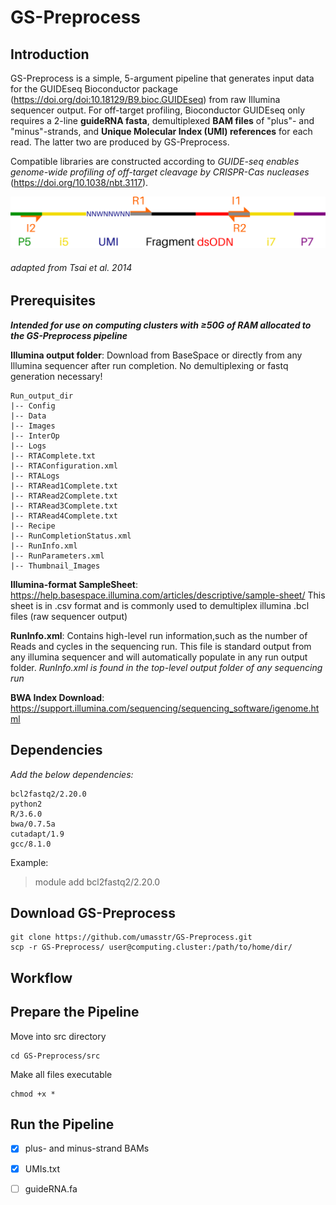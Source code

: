 # GS-Preprocess
## Introduction 
GS-Preprocess is a simple, 5-argument pipeline that generates input data for the GUIDEseq Bioconductor package (https://doi.org/doi:10.18129/B9.bioc.GUIDEseq) from raw Illumina sequencer output. For off-target profiling, Bioconductor GUIDEseq only requires a 2-line **guideRNA fasta**, demultiplexed **BAM files** of "plus"- and "minus"-strands, and **Unique Molecular Index (UMI) references** for each read. The latter two are produced by GS-Preprocess.

Compatible libraries are constructed according to *GUIDE-seq enables genome-wide profiling of off-target cleavage by CRISPR-Cas nucleases* (https://doi.org/10.1038/nbt.3117).

![alt text](read_layout.png)

###### adapted from Tsai et al. 2014
## Prerequisites
***Intended for use on computing clusters with ≥50G of RAM allocated to the GS-Preprocess pipeline***

**Illumina output folder**: Download from BaseSpace or directly from any Illumina sequencer after run completion. No demultiplexing or fastq generation necessary!
	
	Run_output_dir
	|-- Config
	|-- Data
	|-- Images
	|-- InterOp
	|-- Logs
	|-- RTAComplete.txt
	|-- RTAConfiguration.xml
	|-- RTALogs
	|-- RTARead1Complete.txt
	|-- RTARead2Complete.txt
	|-- RTARead3Complete.txt
	|-- RTARead4Complete.txt
	|-- Recipe
	|-- RunCompletionStatus.xml
	|-- RunInfo.xml
	|-- RunParameters.xml
	|-- Thumbnail_Images

**Illumina-format SampleSheet**: https://help.basespace.illumina.com/articles/descriptive/sample-sheet/ This sheet is in .csv format and is commonly used to demultiplex illumina .bcl files (raw sequencer output)

**RunInfo.xml**: Contains high-level run information,such as the number of Reads and cycles in the sequencing run. This file is standard output from any illumina sequencer and will automatically populate in any run output folder. *RunInfo.xml is found in the top-level output folder of any sequencing run*

**BWA Index Download**: https://support.illumina.com/sequencing/sequencing_software/igenome.html

## Dependencies
*Add the below dependencies:*

	bcl2fastq2/2.20.0
	python2
	R/3.6.0
	bwa/0.7.5a
	cutadapt/1.9
	gcc/8.1.0
	
Example:
>module add bcl2fastq2/2.20.0
## Download GS-Preprocess
	git clone https://github.com/umasstr/GS-Preprocess.git
	scp -r GS-Preprocess/ user@computing.cluster:/path/to/home/dir/
## Workflow

## Prepare the Pipeline
Move into src directory

	cd GS-Preprocess/src
Make all files executable	

	chmod +x *
## Run the Pipeline

- [x] plus- and minus-strand BAMs
- [x] UMIs.txt
- [ ] guideRNA.fa

